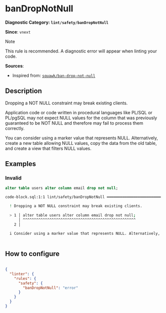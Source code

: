 # banDropNotNull
**Diagnostic Category: `lint/safety/banDropNotNull`**

**Since**: `vnext`

> [!NOTE]
> This rule is recommended. A diagnostic error will appear when linting your code.

**Sources**: 
- Inspired from: <a href="https://squawkhq.com/docs/ban-drop-not-null" target="_blank"><code>squawk/ban-drop-not-null</code></a>

## Description
Dropping a NOT NULL constraint may break existing clients.

Application code or code written in procedural languages like PL/SQL or PL/pgSQL may not expect NULL values for the column that was previously guaranteed to be NOT NULL and therefore may fail to process them correctly.

You can consider using a marker value that represents NULL. Alternatively, create a new table allowing NULL values, copy the data from the old table, and create a view that filters NULL values.

## Examples

### Invalid

```sql
alter table users alter column email drop not null;
```

```sh
code-block.sql:1:1 lint/safety/banDropNotNull ━━━━━━━━━━━━━━━━━━━━━━━━━━━━━━━━━━━━━━━━━━━━━━━━━━━━━━

  ! Dropping a NOT NULL constraint may break existing clients.
  
  > 1 │ alter table users alter column email drop not null;
      │ ^^^^^^^^^^^^^^^^^^^^^^^^^^^^^^^^^^^^^^^^^^^^^^^^^^^
    2 │ 
  
  i Consider using a marker value that represents NULL. Alternatively, create a new table allowing NULL values, copy the data from the old table, and create a view that filters NULL values.
  

```

## How to configure
```json

{
  "linter": {
    "rules": {
      "safety": {
        "banDropNotNull": "error"
      }
    }
  }
}

```
